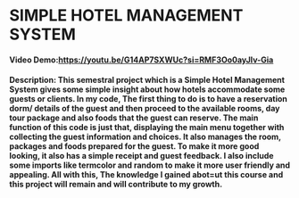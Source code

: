 # SIMPLE HOTEL MANAGEMENT SYSTEM
#### Video Demo:https://youtu.be/G14AP7SXWUc?si=RMF3Oo0ayJIv-Gia
#### Description: This semestral project which is a Simple Hotel Management System gives some simple insight about how hotels accommodate some guests or clients. In my code, The first thing to do is to have a reservation dorm/ details of the guest and then proceed to the available rooms, day tour package and also foods that the guest can reserve. The main function of this code is just that, displaying the main menu together with collecting the guest information and choices. It also manages the room, packages and foods prepared for the guest. To make it more good looking, it also has a simple receipt and guest feedback. I also include some imports like termcolor and random to make it more user friendly and appealing. All with this, The knowledge I gained abot=ut this course and this project will remain and will contribute to my growth. 
    

